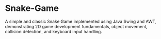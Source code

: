 # Snake-Game
A simple and classic Snake Game implemented using Java Swing and AWT, demonstrating 2D game development fundamentals, object movement, collision detection, and keyboard input handling.
